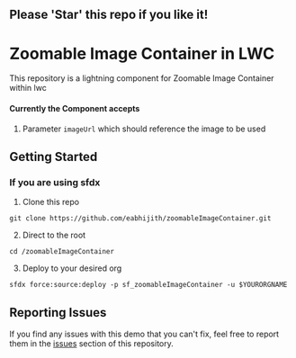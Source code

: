 

## Please 'Star' this repo if you like it!


# Zoomable Image Container in LWC

This repository is a lightning component for Zoomable Image Container within lwc


#### Currently the Component accepts 
1. Parameter `imageUrl` which should reference the image to be used


## Getting Started
### If you are using sfdx
1. Clone this repo 
```
git clone https://github.com/eabhijith/zoomableImageContainer.git
```
2. Direct to the root
```
cd /zoomableImageContainer
```
3. Deploy to your desired org
```
sfdx force:source:deploy -p sf_zoomableImageContainer -u $YOURORGNAME
```


## Reporting Issues ###
If you find any issues with this demo that you can't fix, feel free to report them in the [issues](https://github.com/eabhijith/zoomableImageContainer/issues) section of this repository.


